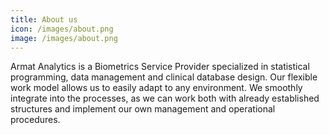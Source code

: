 ```yaml
---
title: About us
icon: /images/about.png
image: /images/about.png
---
```

Armat Analytics is a Biometrics Service Provider specialized in statistical programming, data management and clinical database design. Our flexible work model allows us to easily adapt to any environment. We smoothly integrate into the processes, as we can work both with already established structures and implement our own management and operational procedures.